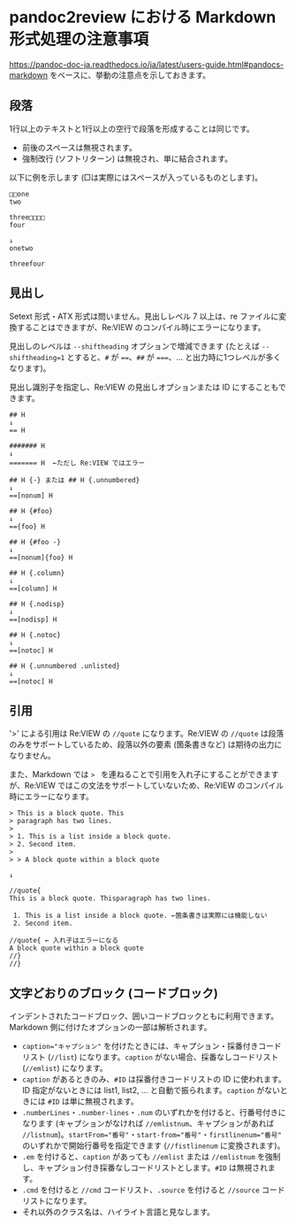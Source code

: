 # pandoc2review における Markdown 形式処理の注意事項

<https://pandoc-doc-ja.readthedocs.io/ja/latest/users-guide.html#pandocs-markdown> をベースに、挙動の注意点を示しておきます。

## 段落

1行以上のテキストと1行以上の空行で段落を形成することは同じです。

- 前後のスペースは無視されます。
- 強制改行 (ソフトリターン) は無視され、単に結合されます。

以下に例を示します (□は実際にはスペースが入っているものとします)。

```
□□one
two

three□□□□
four

↓
onetwo

threefour
```

## 見出し
Setext 形式・ATX 形式は問いません。見出しレベル 7 以上は、re ファイルに変換することはできますが、Re:VIEW のコンパイル時にエラーになります。

見出しのレベルは `--shiftheading` オプションで増減できます (たとえば `--shiftheading=1` とすると、`#` が `==`、`##` が `===`、… と出力時に1つレベルが多くなります)。

見出し識別子を指定し、Re:VIEW の見出しオプションまたは ID にすることもできます。

```
## H
↓
== H

####### H
↓
======= H  ←ただし Re:VIEW ではエラー

## H {-} または ## H {.unnumbered}
↓
==[nonum] H

## H {#foo}
↓
=={foo} H

## H {#foo -}
↓
==[nonum]{foo} H

## H {.column}
↓
==[column] H

## H {.nodisp}
↓
==[nodisp] H

## H {.notoc}
↓
==[notoc] H

## H {.unnumbered .unlisted}
↓
==[notoc] H
```

## 引用

'>' による引用は Re:VIEW の `//quote` になります。Re:VIEW の `//quote` は段落のみをサポートしているため、段落以外の要素 (箇条書きなど) は期待の出力になりません。

また、Markdown では `> ` を連ねることで引用を入れ子にすることができますが、Re:VIEW ではこの文法をサポートしていないため、Re:VIEW のコンパイル時にエラーになります。

```
> This is a block quote. This
> paragraph has two lines.
>
> 1. This is a list inside a block quote.
> 2. Second item.
>
> > A block quote within a block quote

↓

//quote{
This is a block quote. Thisparagraph has two lines.

 1. This is a list inside a block quote. ←箇条書きは実際には機能しない
 2. Second item.

//quote{ ← 入れ子はエラーになる
A block quote within a block quote
//}
//}
```

## 文字どおりのブロック (コードブロック)

インデントされたコードブロック、囲いコードブロックともに利用できます。Markdown 側に付けたオプションの一部は解析されます。

- `caption="キャプション"` を付けたときには、キャプション・採番付きコードリスト (`//list`) になります。`caption` がない場合、採番なしコードリスト (`//emlist`) になります。
- `caption` があるときのみ、`#ID` は採番付きコードリストの ID に使われます。ID 指定がないときには list1, list2, ... と自動で振られます。`caption` がないときには `#ID` は単に無視されます。
- `.numberLines`・`.number-lines`・`.num` のいずれかを付けると、行番号付きになります (キャプションがなければ `//emlistnum`、キャプションがあれば `//listnum`)。`startFrom="番号"`・`start-from="番号"`・`firstlinenum="番号"` のいずれかで開始行番号を指定できます (`//fistlinenum` に変換されます)。
- `.em` を付けると、`caption` があっても `//emlist` または `//emlistnum` を強制し、キャプション付き採番なしコードリストとします。`#ID` は無視されます。
- `.cmd` を付けると `//cmd` コードリスト、`.source` を付けると `//source` コードリストになります。
- それ以外のクラス名は、ハイライト言語と見なします。

